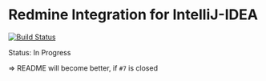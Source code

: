 # Redmine Integration for IntelliJ-IDEA
[![Build Status](https://travis-ci.org/wglanzer/redmine-intellij-plugin.svg?branch=master)](https://travis-ci.org/wglanzer/redmine-intellij-plugin)

Status: In Progress

=> README will become better, if `#7` is closed
